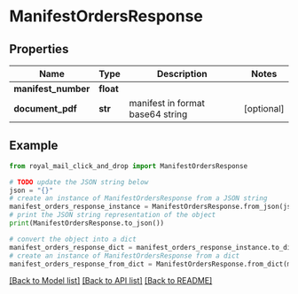 # ManifestOrdersResponse


## Properties

Name | Type | Description | Notes
------------ | ------------- | ------------- | -------------
**manifest_number** | **float** |  | 
**document_pdf** | **str** | manifest in format base64 string | [optional] 

## Example

```python
from royal_mail_click_and_drop import ManifestOrdersResponse

# TODO update the JSON string below
json = "{}"
# create an instance of ManifestOrdersResponse from a JSON string
manifest_orders_response_instance = ManifestOrdersResponse.from_json(json)
# print the JSON string representation of the object
print(ManifestOrdersResponse.to_json())

# convert the object into a dict
manifest_orders_response_dict = manifest_orders_response_instance.to_dict()
# create an instance of ManifestOrdersResponse from a dict
manifest_orders_response_from_dict = ManifestOrdersResponse.from_dict(manifest_orders_response_dict)
```
[[Back to Model list]](../README_AUTO.md#documentation-for-models) [[Back to API list]](../README_AUTO.md#documentation-for-api-endpoints) [[Back to README]](../README_AUTO.md)


